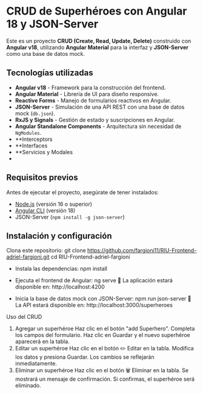 #  CRUD de Superhéroes con Angular 18 y JSON-Server

Este es un proyecto **CRUD (Create, Read, Update, Delete)** construido con **Angular v18**, utilizando **Angular Material** para la interfaz y **JSON-Server** como una base de datos mock.

##  Tecnologías utilizadas

- **Angular v18** - Framework para la construcción del frontend.
- **Angular Material** - Librería de UI para diseño responsive.
- **Reactive Forms** - Manejo de formularios reactivos en Angular.
- **JSON-Server** - Simulación de una API REST con una base de datos mock (`db.json`).
- **RxJS y Signals** - Gestión de estado y suscripciones en Angular.
- **Angular Standalone Components** - Arquitectura sin necesidad de `NgModules`.
- **Interceptors
- **Interfaces
- **Servicios y Modales
- 
##  Requisitos previos

Antes de ejecutar el proyecto, asegúrate de tener instalados:

- [Node.js](https://nodejs.org/) (versión 16 o superior)
- [Angular CLI](https://angular.io/cli) (versión 18)
- JSON-Server (`npm install -g json-server`)

##  Instalación y configuración

Clona este repositorio:
git clone https://github.com/fargioni11/RIU-Frontend-adriel-fargioni.git
cd RIU-Frontend-adriel-fargioni

* Instala las dependencias:
 npm install

* Ejecuta el frontend de Angular:
 ng serve
🔹 La aplicación estará disponible en: http://localhost:4200

* Inicia la base de datos mock con JSON-Server:
 npm run json-server
🔹 La API estará disponible en: http://localhost:3000/superheroes

Uso del CRUD
1. Agregar un superhéroe
Haz clic en el botón "add Superhero".
Completa los campos del formulario.
Haz clic en Guardar y el nuevo superhéroe aparecerá en la tabla.
2. Editar un superhéroe
Haz clic en el botón ✏️ Editar en la tabla.
Modifica los datos y presiona Guardar.
Los cambios se reflejarán inmediatamente.
3. Eliminar un superhéroe
Haz clic en el botón 🗑️ Eliminar en la tabla.
Se mostrará un mensaje de confirmación.
Si confirmas, el superhéroe será eliminado.
